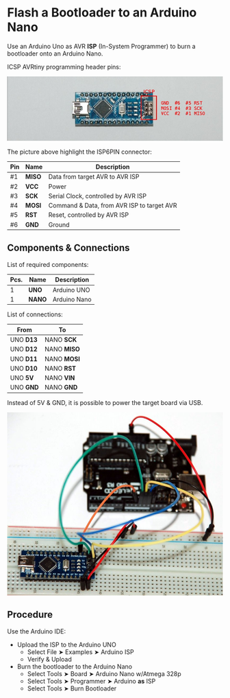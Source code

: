 # Flash a Bootloader to an Arduino Nano

Use an Arduino Uno as AVR **ISP** (In-System Programmer) to burn a bootloader onto an Arduino Nano.

ICSP AVRtiny programming header pins:

![Nano ICSP Pins](nano_icsp.jpg)

The picture above highlight the ISP6PIN connector:

| Pin | Name       | Description                                |
|-----|------------|--------------------------------------------|
| #1  | **MISO**   | Data from target AVR to AVR ISP            |
| #2  | **VCC**    | Power                                      |
| #3  | **SCK**    | Serial Clock, controlled by AVR ISP        |
| #4  | **MOSI**   | Command & Data, from AVR ISP to target AVR |
| #5  | **RST**    | Reset, controlled by AVR ISP               |
| #6  | **GND**    | Ground                                     |

## Components & Connections

List of required components:

| Pcs. | Name      | Description |
|------|-----------|-------------|
| 1    | **UNO**   | Arduino UNO |
| 1    | **NANO**  | Arduino Nano|

List of connections:

| From            | To                 |
|-----------------|--------------------|
| UNO **D13**     | NANO **SCK**       |
| UNO **D12**     | NANO **MISO**      |
| UNO **D11**     | NANO **MOSI**      |
| UNO **D10**     | NANO **RST**       |
| UNO **5V**      | NANO **VIN**       |
| UNO **GND**     | NANO **GND**       |

Instead of 5V & GND, it is possible to power the target board via USB.

![Setup](setup.jpg)

## Procedure

Use the Arduino IDE:

* Upload the ISP to the Arduino UNO
  - Select File ➤ Examples ➤ Arduino ISP
  - Verify & Upload
* Burn the bootloader to the Arduino Nano
  - Select Tools ➤ Board ➤ Arduino Nano w/Atmega 328p
  - Select Tools ➤ Programmer ➤ Arduino **as** ISP
  - Select Tools ➤ Burn Bootloader
